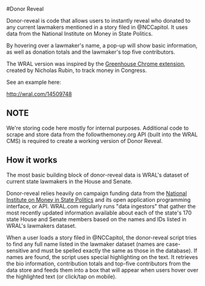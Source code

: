 #Donor Reveal

Donor-reveal is code that allows users to instantly reveal who donated to any current lawmakers mentioned in a story filed in @NCCapitol. It uses data from the National Institute on Money in State Politics.

By hovering over a lawmaker's name, a pop-up will show basic information, as well as donation totals and the lawmaker's top five contributors.

The WRAL version was inspired by the [Greenhouse Chrome extension](http://allaregreen.us/), created by Nicholas Rubin, to track money in Congress.

See an example here:

http://wral.com/14509748

## NOTE

We're storing code here mostly for internal purposes. Additional code to scrape and store data from the followthemoney.org API (built into the WRAL CMS) is required to create a working version of Donor Reveal.

## How it works

The most basic building block of donor-reveal data is WRAL's dataset of current state lawmakers in the House and Senate.

Donor-reveal relies heavily on campaign funding data from the [National Institute on Money in State Politics](http://followthemoney.org) and its open application programming interface, or API. WRAL.com regularly runs "data ingestors" that gather the most recently updated information available about each of the state's 170 state House and Senate members based on the names and IDs listed in WRAL's lawmakers dataset.

When a user loads a story filed in @NCCapitol, the donor-reveal script tries to find any full name listed in the lawmaker dataset (names are case-sensitive and must be spelled exactly the same as those in the database). If names are found, the script uses special highlighting on the text. It retrieves the bio information, contribution totals and top-five contributors from the data store and feeds them into a box that will appear when users hover over the highlighted text (or click/tap on mobile).